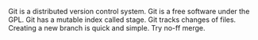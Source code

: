 Git is a distributed version control system.
Git is a free software under the GPL.
Git has a mutable index called stage.
Git tracks changes of files.
Creating a new branch is quick and simple.
Try no-ff merge.
